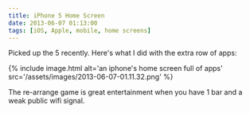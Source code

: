 ```yaml
---
title: iPhone 5 Home Screen
date: 2013-06-07 01:13:00
tags: [iOS, Apple, mobile, home screens]
---
```


Picked up the 5 recently. Here's what I did with the extra row of apps:

{% include image.html alt='an iphone\'s home screen full of apps' src='/assets/images/2013-06-07-01.11.32.png' %}

The re-arrange game is great entertainment when you have 1 bar and a weak public wifi signal.
